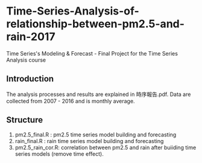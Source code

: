 # Time-Series-Analysis-of-relationship-between-pm2.5-and-rain-2017
Time Series's Modeling &amp; Forecast - Final Project for the Time Series Analysis course

## Introduction

The analysis processes and results are explained in 時序報告.pdf.
Data are collected from 2007 - 2016 and is monthly average.

## Structure
1. pm2.5_final.R : pm2.5 time series model building and forecasting
2. rain_final.R : rain time series model building and forecasting
3. pm2.5_rain_cor.R: correlation between pm2.5 and rain after buiiding time series models (remove time effect).
